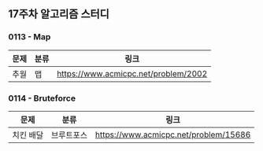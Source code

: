 ## 17주차 알고리즘 스터디  


### 0113 - Map

|문제|분류|링크|
|---|---|---|
|추월|맵|https://www.acmicpc.net/problem/2002|

### 0114 - Bruteforce

|문제|분류|링크|
|---|---|---|
|치킨 배달|브루트포스|https://www.acmicpc.net/problem/15686|
